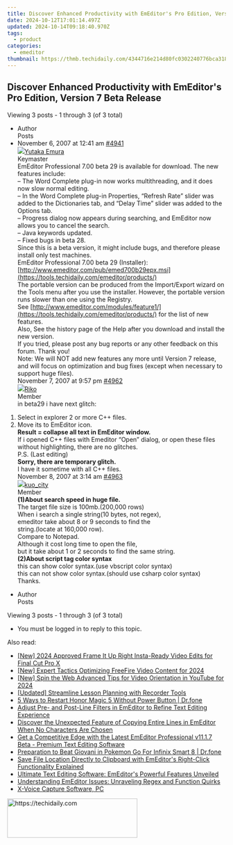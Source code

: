 ```yaml
---
title: Discover Enhanced Productivity with EmEditor's Pro Edition, Version 7 Beta Release
date: 2024-10-12T17:01:14.497Z
updated: 2024-10-14T09:18:40.970Z
tags:
  - product
categories:
  - emeditor
thumbnail: https://thmb.techidaily.com/4344716e214d80fc0302240776bca3183fcb221b8492651a99a24a405c1e3fa0.jpg
---
```


## Discover Enhanced Productivity with EmEditor's Pro Edition, Version 7 Beta Release

Viewing 3 posts - 1 through 3 (of 3 total)

* Author  
Posts
* November 6, 2007 at 12:41 am [#4941](https://tools.techidaily.com/emeditor/products/)  
[![](https://secure.gravatar.com/avatar/a0a6377144ed3636f985d87303f65ed2?s=80&d=identicon&r=g)Yutaka Emura](https://www.emeditor.com/forums/users/yemura/ "View Yutaka Emura's profile")  
Keymaster  
EmEditor Professional 7.00 beta 29 is available for download. The new features include:  
 – The Word Complete plug-in now works multithreading, and it does now slow normal editing.  
 – In the Word Complete plug-in Properties, “Refresh Rate” slider was added to the Dictionaries tab, and “Delay Time” slider was added to the Options tab.  
 – Progress dialog now appears during searching, and EmEditor now allows you to cancel the search.  
 – Java keywords updated.  
 – Fixed bugs in beta 28.  
 Since this is a beta version, it might include bugs, and therefore please install only test machines.  
 EmEditor Professional 7.00 beta 29 (Installer):  
[http://www.emeditor.com/pub/emed700b29epx.msi](https://tools.techidaily.com/emeditor/products/)  
 The portable version can be produced from the Import/Export wizard on the Tools menu after you use the installer. However, the portable version runs slower than one using the Registry.  
 See [http://www.emeditor.com/modules/feature1/](https://tools.techidaily.com/emeditor/products/) for the list of new features.  
 Also, See the history page of the Help after you download and install the new version.  
 If you tried, please post any bug reports or any other feedback on this forum. Thank you!  
 Note: We will NOT add new features any more until Version 7 release, and will focus on optimization and bug fixes (except when necessary to support huge files).  
November 7, 2007 at 9:57 pm [#4962](https://tools.techidaily.com/emeditor/products/)  
[![](https://secure.gravatar.com/avatar/5d982c6ba01c57acbe0fdc719ec4a7c4?s=80&d=identicon&r=g)Riko](https://www.emeditor.com/forums/users/Riko/ "View Riko's profile")  
Member  
in beta29 i have next glitch:  
 1) Select in explorer 2 or more C++ files.  
 2) Move its to EmEditor icon.  
**Result = collapse all text in EmEditor window.**  
 If i opened C++ files with Emeditor “Open” dialog, or open these files without highlighting, there are no glitches.  
 P.S. (Last editing)  
**Sorry, there are temporary glitch.**  
 I have it sometime with all C++ files.  
November 8, 2007 at 3:14 am [#4963](https://tools.techidaily.com/emeditor/products/)  
[![](https://secure.gravatar.com/avatar/2e7df34aad97418b8443b64e3a55dbe9?s=80&d=identicon&r=g)kuo\_city](https://www.emeditor.com/forums/users/kuo%5Fcity/ "View kuo_city's profile")  
Member  
**(1)About search speed in huge file.**  
 The target file size is 100mb.(200,000 rows)  
 When i search a single string(10 bytes, not regex),  
 emeditor take about 8 or 9 seconds to find the  
 string.(locate at 160,000 row).  
 Compare to Notepad.  
 Although it cost long time to open the file,  
 but it take about 1 or 2 seconds to find the same string.  
**(2)About script tag color syntax**  
 this can show color syntax.(use vbscript color syntax)  
 this can not show color syntax.(should use csharp color syntax)  
 Thanks.
* Author  
Posts

Viewing 3 posts - 1 through 3 (of 3 total)

* You must be logged in to reply to this topic.

<ins class="adsbygoogle"
     style="display:block"
     data-ad-format="autorelaxed"
     data-ad-client="ca-pub-7571918770474297"
     data-ad-slot="1223367746"></ins>

<ins class="adsbygoogle"
     style="display:block"
     data-ad-client="ca-pub-7571918770474297"
     data-ad-slot="8358498916"
     data-ad-format="auto"
     data-full-width-responsive="true"></ins>

<span class="atpl-alsoreadstyle">Also read:</span>
<div><ul>
<li><a href="https://instagram-video-files.techidaily.com/new-2024-approved-frame-it-up-right-insta-ready-video-edits-for-final-cut-pro-x/"><u>[New] 2024 Approved Frame It Up Right Insta-Ready Video Edits for Final Cut Pro X</u></a></li>
<li><a href="https://facebook-video-share.techidaily.com/new-expert-tactics-optimizing-freefire-video-content-for-2024/"><u>[New] Expert Tactics Optimizing FreeFire Video Content for 2024</u></a></li>
<li><a href="https://youtube-webster.techidaily.com/pin-the-web-advanced-tips-for-video-orientation-in-youtube-for-2024/"><u>[New] Spin the Web Advanced Tips for Video Orientation in YouTube for 2024</u></a></li>
<li><a href="https://screen-video-capture.techidaily.com/updated-streamline-lesson-planning-with-recorder-tools/"><u>[Updated] Streamline Lesson Planning with Recorder Tools</u></a></li>
<li><a href="https://phone-solutions.techidaily.com/5-ways-to-restart-honor-magic-5-without-power-button-drfone-by-drfone-reset-android-reset-android/"><u>5 Ways to Restart Honor Magic 5 Without Power Button | Dr.fone</u></a></li>
<li><a href="https://win-extraordinary.techidaily.com/adjust-pre-and-post-line-filters-in-emeditor-to-refine-text-editing-experience/"><u>Adjust Pre- and Post-Line Filters in EmEditor to Refine Text Editing Experience</u></a></li>
<li><a href="https://win-extraordinary.techidaily.com/discover-the-unexpected-feature-of-copying-entire-lines-in-emeditor-when-no-characters-are-chosen/"><u>Discover the Unexpected Feature of Copying Entire Lines in EmEditor When No Characters Are Chosen</u></a></li>
<li><a href="https://win-extraordinary.techidaily.com/get-a-competitive-edge-with-the-latest-emeditor-professional-v1117-beta-premium-text-editing-software/"><u>Get a Competitive Edge with the Latest EmEditor Professional v11.1.7 Beta - Premium Text Editing Software</u></a></li>
<li><a href="https://android-pokemon-go.techidaily.com/preparation-to-beat-giovani-in-pokemon-go-for-infinix-smart-8-drfone-by-drfone-virtual-android/"><u>Preparation to Beat Giovani in Pokemon Go For Infinix Smart 8 | Dr.fone</u></a></li>
<li><a href="https://win-extraordinary.techidaily.com/save-file-location-directly-to-clipboard-with-emeditors-right-click-functionality-explained/"><u>Save File Location Directly to Clipboard with EmEditor's Right-Click Functionality Explained</u></a></li>
<li><a href="https://win-extraordinary.techidaily.com/ultimate-text-editing-software-emeditors-powerful-features-unveiled/"><u>Ultimate Text Editing Software: EmEditor's Powerful Features Unveiled</u></a></li>
<li><a href="https://win-extraordinary.techidaily.com/understanding-emeditor-issues-unraveling-regex-and-function-quirks/"><u>Understanding EmEditor Issues: Unraveling Regex and Function Quirks</u></a></li>
<li><a href="https://screen-capture.techidaily.com/x-voice-capture-software-pc/"><u>X-Voice Capture Software, PC</u></a></li>
</ul></div>

<!-- affiliate ads begin -->
<a href="https://aligracehair.sjv.io/c/5597632/1880927/19272" target="_top" id="1880927">
  <img src="//a.impactradius-go.com/display-ad/19272-1880927" border="0" alt="https://techidaily.com" width="300" height="90"/>
</a>
<img height="0" width="0" src="https://aligracehair.sjv.io/i/5597632/1880927/19272" style="position:absolute;visibility:hidden;" border="0" />
<!-- affiliate ads end -->

